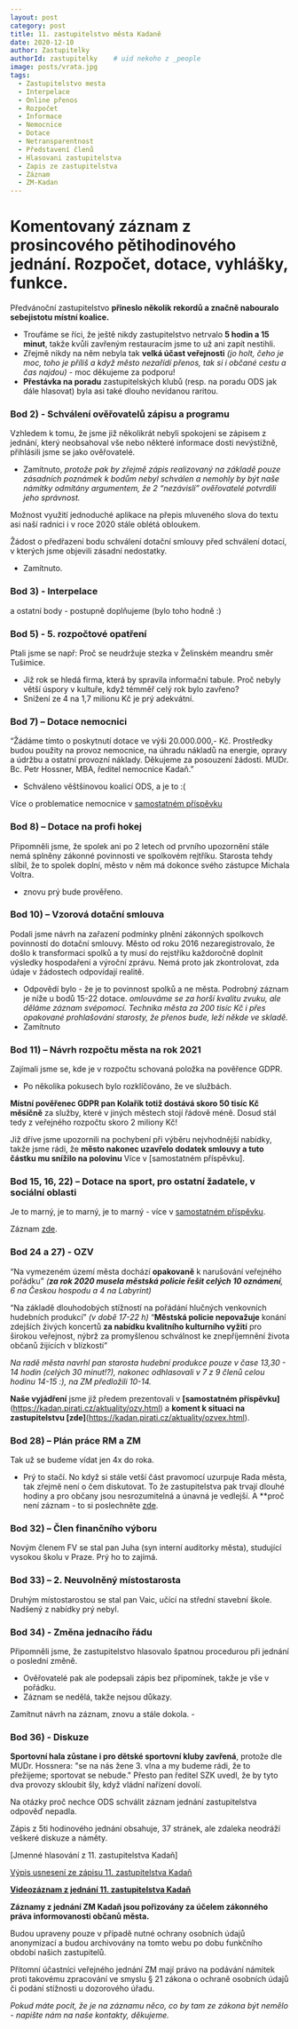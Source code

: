 ```yaml
---
layout: post
category: post
title: 11. zastupitelstvo města Kadaně
date: 2020-12-10
author: Zastupitelky
authorId: zastupitelky    # uid nekoho z _people
image: posts/vrata.jpg
tags:
  - Zastupitelstvo mesta
  - Interpelace
  - Online přenos
  - Rozpočet
  - Informace
  - Nemocnice
  - Dotace
  - Netransparentnost
  - Představení členů
  - Hlasovani zastupitelstva
  - Zapis ze zastupitelstva
  - Záznam 
  - ZM-Kadan
---
```



# Komentovaný záznam z prosincového pětihodinového jednání. Rozpočet, dotace, vyhlášky, funkce.

Předvánoční zastupitelstvo **přineslo několik rekordů a značně nabouralo sebejistotu místní koalice.**

* Troufáme se říci, že ještě nikdy zastupitelstvo netrvalo **5 hodin a 15 minut**, takže kvůli zavřeným restauracím jsme to už ani zapít nestihli.
* Zřejmě nikdy na něm nebyla tak **velká účast veřejnosti** *(jo holt, čeho je moc, toho je příliš a když město nezařídí přenos, tak si i občané cestu a čas najdou)* - moc děkujeme za podporu!
* **Přestávka na poradu** zastupitelských klubů (resp. na poradu ODS jak dále hlasovat) byla asi také dlouho nevídanou raritou.

### Bod 2) - Schválení ověřovatelů zápisu a programu
Vzhledem k tomu, že jsme již několikrát nebyli spokojeni se zápisem z jednání, který neobsahoval vše nebo některé informace dosti nevýstižně, přihlásili jsme se jako ověřovatelé.
- Zamítnuto, *protože pak by zřejmě zápis realizovaný na základě pouze zásadních poznámek k bodům nebyl schválen a nemohly by být naše námitky odmítány argumentem, že 2 “nezávislí” ověřovatelé potvrdili jeho správnost.*

Možnost využití jednoduché aplikace na přepis mluveného slova do textu asi naší radnici i v roce 2020 stále oblétá obloukem. 

Žádost o předřazení bodu schválení dotační smlouvy před schválení dotací, v kterých jsme objevili zásadní nedostatky. 
- Zamítnuto.


### Bod 3) - Interpelace 
a ostatní body - postupně doplňujeme (bylo toho hodně :)

### Bod 5) - 5. rozpočtové opatření
Ptali jsme se např:
Proč se neudržuje stezka v Želinském meandru směr Tušimice.
- Již rok se hledá firma, která by spravila informační tabule.
Proč nebyly větší úspory v kultuře, když témměř celý rok bylo zavřeno?
- Snížení ze 4 na 1,7 milionu Kč je prý adekvátní.


### Bod 7) – Dotace nemocnici

“Žádáme tímto o poskytnutí dotace ve výši 20.000.000,- Kč.
Prostředky budou použity na provoz nemocnice, na úhradu nákladů na energie, opravy a údržbu a ostatní provozní náklady. Děkujeme za posouzení žádosti. MUDr. Bc. Petr Hossner, MBA, ředitel nemocnice Kadaň.” 
- Schváleno věštšinovou koalicí ODS, a je to :(

Více o problematice nemocnice v [samostatném příspěvku](,,,)

### Bod 8) – Dotace na profi hokej
Připomněli jsme, že spolek ani po 2 letech od prvního upozornění stále nemá splněny zákonné povinnosti ve spolkovém rejtříku.
Starosta tehdy slíbil, že to spolek doplní, město v něm má dokonce svého zástupce Michala Voltra.
- znovu prý bude prověřeno.


### Bod 10) –  Vzorová dotační smlouva
Podali jsme návrh na zařazení podmínky plnění zákonných spolkovch povinností do dotační smlouvy. 
Město od roku 2016 nezaregistrovalo, že došlo k transformaci spolků a ty musí do rejstříku každoročně doplnit výsledky hospodaření a výroční zprávu. 
Nemá proto jak zkontrolovat, zda údaje v žádostech odpovídají realitě.

- Odpovědí bylo - že je to povinnost spolků a ne města. Podrobný záznam je níže u bodů 15-22 dotace. 
*omlouváme se za horší kvalitu zvuku, ale děláme záznam svépomocí. Technika města za 200 tisíc Kč i přes opakované prohlašování starosty, že přenos bude, leží někde ve skladě.*
- Zamítnuto
 

### Bod 11) – Návrh rozpočtu města na rok 2021
Zajímali jsme se, kde je v rozpočtu schovaná položka na pověřence GDPR.
- Po několika pokusech bylo rozklíčováno, že ve službách.

**Místní pověřenec GDPR pan Kolařík totiž dostává skoro 50 tisíc Kč měsíčně** za služby, které v jiných městech stojí řádově méně. Dosud stál tedy z veřejného rozpočtu skoro 2 miliony Kč! 

Již dříve jsme upozornili na pochybení při výběru nejvhodnější nabídky, takže jsme rádi, že **město nakonec uzavřelo dodatek smlouvy a tuto částku mu snížilo na polovinu** Více v [samostatném příspěvku].

### Bod 15, 16, 22)  – Dotace na sport, pro ostatní žadatele, v sociální oblasti
Je to marný, je to marný, je to marný - více v [samostatném příspěvku](https://kadan.pirati.cz/aktuality/dotace.html).

Záznam [zde](https://youtu.be/et6PhcBYxms).

### Bod 24 a 27) - OZV
“Na vymezeném území města dochází **opakovaně** k narušování veřejného pořádku” 
*(**za rok 2020 musela městská policie řešit celých 10 oznámení**, 6 na Českou hospodu a 4 na Labyrint)* 

“Na základě dlouhodobých stížností na pořádání hlučných venkovních hudebních produkcí” *(v době 17-22 h)* 
“**Městská policie nepovažuje** konání zdejších živých koncertů **za nabídku kvalitního kulturního vyžití** pro širokou veřejnost, nýbrž za promyšlenou schválnost ke znepříjemnění života občanů žijících v blízkosti”

*Na radě města navrhl pan starosta hudební produkce pouze v čase 13,30 - 14 hodin (celých 30 minut!?), nakonec odhlasovali v 7 z 9 členů celou hodinu 14-15 :), na ZM předložili 10-14.*

**Naše vyjádření** jsme již předem prezentovali v **[samostatném příspěvku]**(https://kadan.pirati.cz/aktuality/ozv.html) a **koment k situaci na zastupitelstvu [zde]**(https://kadan.pirati.cz/aktuality/ozvex.html).


### Bod 28) – Plán práce RM a ZM
Tak už se budeme vídat jen 4x do roka. 
- Prý to stačí. 
No když si stále vetší část pravomocí uzurpuje Rada města, tak zřejmě není o čem diskutovat. 
To že zastupitelstva pak trvají dlouhé hodiny a pro občany jsou nesrozumitelná a únavná je vedlejší.
A **proč není záznam - to si poslechněte [zde](https://youtu.be/vhy4BgnUJMw). 

### Bod 32)  – Člen finančního výboru
Novým členem FV se stal pan Juha (syn interní auditorky města), studující vysokou školu v Praze. Prý ho to zajímá.

### Bod 33) – 2. Neuvolněný místostarosta
Druhým místostarostou se stal pan Vaic, učící na střední stavební škole. Nadšený z nabídky prý nebyl.

### Bod 34) - Změna jednacího řádu
Připomněli jsme, že zastupitelstvo hlasovalo špatnou procedurou při jednání o poslední změně. 
- Ověřovatelé pak ale podepsali zápis bez připomínek, takže je vše v pořádku.
- Záznam se nedělá, takže nejsou důkazy. 

Zamítnut návrh na záznam, znovu a stále dokola. - 

### Bod 36) - Diskuze

**Sportovní hala zůstane i pro dětské sportovní kluby zavřená**, protože dle MUDr. Hossnera:  "se na nás žene 3. vlna a my budeme rádi, že to přežijeme; sportovat se nebude."
Přesto pan ředitel SZK uvedl, že by tyto dva provozy skloubit šly, když vládní nařízení dovolí.

Na otázky proč nechce ODS schválit záznam jednání zastupitelstva odpověď nepadla.

Zápis z 5ti hodinového jednání obsahuje, 37 stránek, ale zdaleka neodráží veškeré diskuze a náměty. 






[Jmenné hlasování z 11. zastupitelstva Kadaň]

[Výpis usnesení ze zápisu 11. zastupitelstva Kadaň](https://drive.google.com/file/d/1AdJfTJ0fIkUAT135BRSuhZiVHLftcvm_/view?usp=sharing)

**[Videozáznam z jednání 11. zastupitelstva Kadaň](https://youtu.be/cAMQd6sypqM)** 


**Záznamy z jednání ZM Kadaň jsou pořizovány za účelem zákonného práva informovanosti občanů města.** 

Budou upraveny pouze v případě nutné ochrany osobních údajů anonymizací a budou archivovány na tomto webu po dobu funkčního období našich zastupitelů. 

Přítomní účastníci veřejného jednání ZM mají právo na podávání námitek proti takovému zpracování ve smyslu § 21 zákona o ochraně osobních údajů či podání stížnosti u dozorového úřadu.

*Pokud máte pocit, že je na záznamu něco, co by tam ze zákona být nemělo - napište nám na naše kontakty, děkujeme.*
